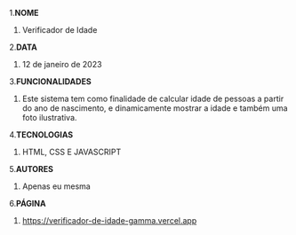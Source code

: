 1.**NOME** 
   1. Verificador de Idade

2.**DATA** 
   1. 12 de janeiro de 2023

3.**FUNCIONALIDADES** 
   1. Este sistema tem como finalidade de calcular idade de pessoas a partir do ano de nascimento, e dinamicamente mostrar a idade e também uma foto ilustrativa.

4.**TECNOLOGIAS** 
   1. HTML, CSS E JAVASCRIPT

5.**AUTORES** 
   1. Apenas eu mesma

6.**PÁGINA** 
   1. https://verificador-de-idade-gamma.vercel.app
